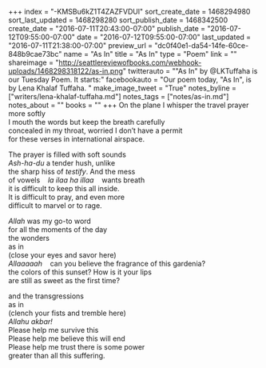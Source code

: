 +++
index = "-KMSBu6kZ1T4ZAZFVDUl"
sort_create_date = 1468294980
sort_last_updated = 1468298280
sort_publish_date = 1468342500
create_date = "2016-07-11T20:43:00-07:00"
publish_date = "2016-07-12T09:55:00-07:00"
date = "2016-07-12T09:55:00-07:00"
last_updated = "2016-07-11T21:38:00-07:00"
preview_url = "dc0f40e1-da54-14fe-60ce-848b9cae73bc"
name = "As In"
title = "As In"
type = "Poem"
link = ""
shareimage = "http://seattlereviewofbooks.com/webhook-uploads/1468298318122/as-in.png"
twitterauto = "\"As In\" by @LKTuffaha is our Tuesday Poem. It starts:"
facebookauto = "Our poem today, \"As In\", is by Lena Khalaf Tuffaha. "
make_image_tweet = "True"
notes_byline = ["writers/lena-khalaf-tuffaha.md"]
notes_tags = ["notes/as-in.md"]
notes_about = ""
books = ""
+++
On the plane I whisper the travel prayer more softly<br>
I mouth the words but keep the breath carefully<br>
concealed in my throat, worried I don’t have a permit<br>
for these verses in international airspace.

The prayer is filled with soft sounds<br>
_Ash-ha-du_ a tender hush, unlike<br>
the sharp hiss of _testify_. And the mess<br>
of vowels&nbsp;&nbsp;&nbsp;&nbsp;_la ilaa ha illaa_&nbsp;&nbsp;&nbsp;&nbsp;wants breath<br>
it is difficult to keep this all inside.<br>
It is difficult to pray, and even more<br>
difficult to marvel or to rage.

_Allah_ was my go-to word<br>
for all the moments of the day<br>
the wonders<br>
as in<br>
(close your eyes and savor here)<br>
_Allaaaaah_&nbsp;&nbsp;&nbsp;&nbsp;can you believe the fragrance of this gardenia?<br>
the colors of this sunset? How is it your lips<br>
are still as sweet as the first time?

and the transgressions<br>
as in<br>
(clench your fists and tremble here)<br>
_Allahu akbar!_<br>
Please help me survive this<br>
Please help me believe this will end<br>
Please help me trust there is some power<br>
greater than all this suffering.